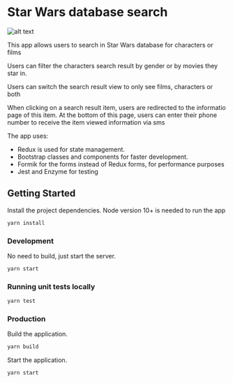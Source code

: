 # Star Wars database search

![alt text](https://upload.wikimedia.org/wikipedia/commons/thumb/6/6c/Star_Wars_Logo.svg/1280px-Star_Wars_Logo.svg.png "Logo Star Wars")

This app allows users to search in Star Wars database for characters or films

Users can filter the characters search result by gender or by movies they star in.

Users can switch the search result view to only see films, characters or both

When clicking on a search result item, users are redirected to the informatio page of this item. At the bottom of this page, users can enter their phone number to receive the item viewed information via sms

The app uses:

- Redux is used for state management.
- Bootstrap classes and components for faster development.
- Formik for the forms instead of Redux forms, for performance purposes
- Jest and Enzyme for testing

## Getting Started

Install the project dependencies.
Node version 10+ is needed to run the app

```bash
yarn install
```

### Development

No need to build, just start the server.

```bash
yarn start
```

### Running unit tests locally

```bash
yarn test
```

### Production

Build the application.

```bash
yarn build
```

Start the application.

```bash
yarn start
```
